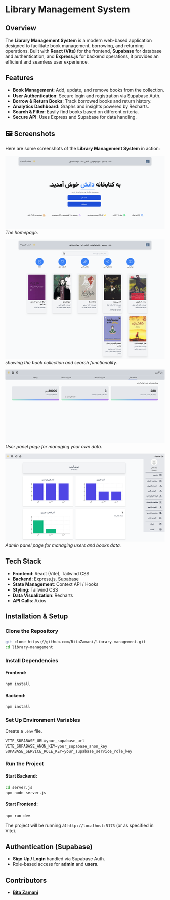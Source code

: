 # Library Management System

## Overview

The **Library Management System** is a modern web-based application designed to facilitate book management, borrowing, and returning operations. Built with **React (Vite)** for the frontend, **Supabase** for database and authentication, and **Express.js** for backend operations, it provides an efficient and seamless user experience.

## Features

- **Book Management**: Add, update, and remove books from the collection.
- **User Authentication**: Secure login and registration via Supabase Auth.
- **Borrow & Return Books**: Track borrowed books and return history.
- **Analytics Dashboard**: Graphs and insights powered by Recharts.
- **Search & Filter**: Easily find books based on different criteria.
- **Secure API**: Uses Express and Supabase for data handling.

## 🖼️ Screenshots

Here are some screenshots of the **Library Management System** in action:

![Homepage](screenshots/home.png)
_The homepage._

![Library Explorer](screenshots/books.png)
_showing the book collection and search functionality._

![User Panel](screenshots/userpanel.png)
_User panel page for managing your own data._

![Admin Panel](screenshots/adminpanel.png)
_Admin panel page for managing users and books data._

## Tech Stack

- **Frontend**: React (Vite), Tailwind CSS
- **Backend**: Express.js, Supabase
- **State Management**: Context API / Hooks
- **Styling**: Tailwind CSS
- **Data Visualization**: Recharts
- **API Calls**: Axios

## Installation & Setup

### Clone the Repository

```sh
git clone https://github.com/BitaZamani/library-management.git
cd library-management
```

### Install Dependencies

#### Frontend:

```sh
npm install
```

#### Backend:

```sh
npm install
```

### Set Up Environment Variables

Create a `.env` file.

```env
VITE_SUPABASE_URL=your_supabase_url
VITE_SUPABASE_ANON_KEY=your_supabase_anon_key
SUPABASE_SERVICE_ROLE_KEY=your_supabase_service_role_key
```

### Run the Project

#### Start Backend:

```sh
cd server.js
npm node server.js
```

#### Start Frontend:

```sh
npm run dev
```

The project will be running at `http://localhost:5173` (or as specified in Vite).

## Authentication (Supabase)

- **Sign Up / Login** handled via Supabase Auth.
- Role-based access for **admin** and **users**.

## Contributors

- **[Bita Zamani](https://github.com/BitaZamani)**
